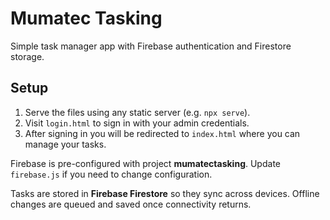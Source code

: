 # Mumatec Tasking

Simple task manager app with Firebase authentication and Firestore storage.

## Setup

1. Serve the files using any static server (e.g. `npx serve`).
2. Visit `login.html` to sign in with your admin credentials.
3. After signing in you will be redirected to `index.html` where you can manage your tasks.

Firebase is pre-configured with project **mumatectasking**. Update `firebase.js` if you need to change configuration.

Tasks are stored in **Firebase Firestore** so they sync across devices. Offline changes are queued and saved once connectivity returns.

